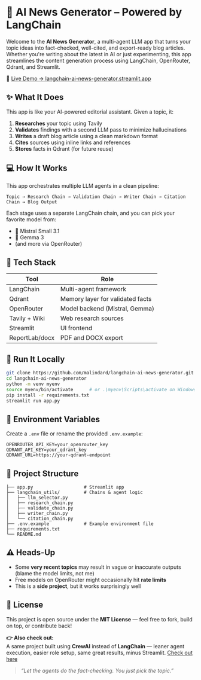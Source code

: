 # 🧠 AI News Generator – Powered by LangChain

Welcome to the **AI News Generator**, a multi-agent LLM app that turns your topic ideas into fact-checked, well-cited, and export-ready blog articles. Whether you're writing about the latest in AI or just experimenting, this app streamlines the content generation process using LangChain, OpenRouter, Qdrant, and Streamlit.

🎯 [Live Demo → langchain-ai-news-generator.streamlit.app](https://langchain-ai-news-generator.streamlit.app/)



## ✨ What It Does

This app is like your AI-powered editorial assistant. Given a topic, it:

1. **Researches** your topic using Tavily
2. **Validates** findings with a second LLM pass to minimize hallucinations
3. **Writes** a draft blog article using a clean markdown format
4. **Cites** sources using inline links and references
5. **Stores** facts in Qdrant (for future reuse)



## 💻 How It Works

This app orchestrates multiple LLM agents in a clean pipeline:

```text
Topic → Research Chain → Validation Chain → Writer Chain → Citation Chain → Blog Output
```

Each stage uses a separate LangChain chain, and you can pick your favorite model from:

- 🧠 Mistral Small 3.1
- 🤖 Gemma 3
- (and more via OpenRouter)



## 🧰 Tech Stack

| Tool            | Role                              |
|-----------------|-----------------------------------|
| LangChain       | Multi-agent framework             |
| Qdrant          | Memory layer for validated facts  |
| OpenRouter      | Model backend (Mistral, Gemma)    |
| Tavily + Wiki   | Web research sources              |
| Streamlit       | UI frontend                       |
| ReportLab/docx  | PDF and DOCX export               |



## 🚀 Run It Locally

```bash
git clone https://github.com/malindard/langchain-ai-news-generator.git
cd langchain-ai-news-generator
python -m venv myenv
source myenv/bin/activate      # or .\myenv\Scripts\activate on Windows
pip install -r requirements.txt
streamlit run app.py
```



## 🔑 Environment Variables

Create a `.env` file or rename the provided `.env.example`:

```env
OPENROUTER_API_KEY=your_openrouter_key
QDRANT_API_KEY=your_qdrant_key
QDRANT_URL=https://your-qdrant-endpoint
```



## 📁 Project Structure

```
├── app.py                   # Streamlit app
├── langchain_utils/         # Chains & agent logic
│   ├── llm_selector.py
│   ├── research_chain.py
│   ├── validate_chain.py
│   ├── writer_chain.py
│   └── citation_chain.py
├── .env.example             # Example environment file
├── requirements.txt
└── README.md
```



## ⚠️ Heads-Up

- Some **very recent topics** may result in vague or inaccurate outputs (blame the model limits, not me)
- Free models on OpenRouter might occasionally hit **rate limits**
- This is a **side project**, but it works surprisingly well



## 📄 License

This project is open source under the **MIT License** — feel free to fork, build on top, or contribute back!



**👉 Also check out:**  
A same project built using **CrewAI** instead of **LangChain** — leaner agent execution, easier role setup, same great results, minus Streamlit. 
[Check out here](https://github.com/malindard/multi-agent-ai-blog-generator)

> *“Let the agents do the fact-checking. You just pick the topic.”*